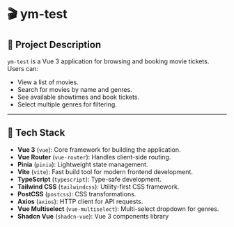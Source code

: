 # 🎬 ym-test

## 📌 Project Description

`ym-test` is a Vue 3 application for browsing and booking movie tickets. Users can:

- View a list of movies.
- Search for movies by name and genres.
- See available showtimes and book tickets.
- Select multiple genres for filtering.

---

## 🚀 Tech Stack

- **Vue 3** (`vue`): Core framework for building the application.
- **Vue Router** (`vue-router`): Handles client-side routing.
- **Pinia** (`pinia`): Lightweight state management.
- **Vite** (`vite`): Fast build tool for modern frontend development.
- **TypeScript** (`typescript`): Type-safe development.
- **Tailwind CSS** (`tailwindcss`): Utility-first CSS framework.
- **PostCSS** (`postcss`): CSS transformations.
- **Axios** (`axios`): HTTP client for API requests.
- **Vue Multiselect** (`vue-multiselect`): Multi-select dropdown for genres.
- **Shadcn Vue** (`shadcn-vue`): Vue 3 components library
